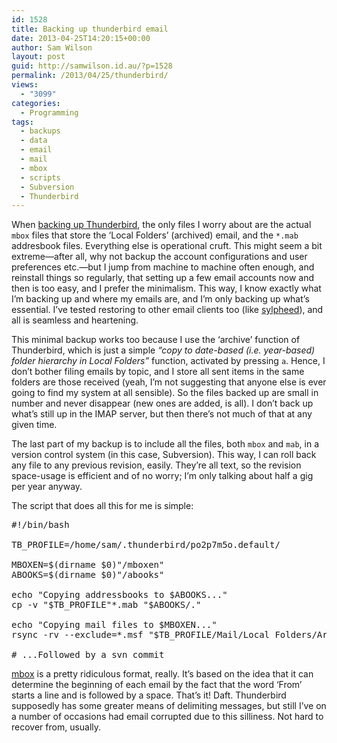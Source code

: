 ```yaml
---
id: 1528
title: Backing up thunderbird email
date: 2013-04-25T14:20:15+00:00
author: Sam Wilson
layout: post
guid: http://samwilson.id.au/?p=1528
permalink: /2013/04/25/thunderbird/
views:
  - "3099"
categories:
  - Programming
tags:
  - backups
  - data
  - email
  - mail
  - mbox
  - scripts
  - Subversion
  - Thunderbird
---
```

When [backing up Thunderbird](http://kb.mozillazine.org/Profile_backup "How it's supposed to be done"), the only files I worry about are the actual `mbox` files that store the &#8216;Local Folders&#8217; (archived) email, and the `*.mab` addresbook files. Everything else is operational cruft. This might seem a bit extreme—after all, why not backup the account configurations and user preferences etc.—but I jump from machine to machine often enough, and reinstall things so regularly, that setting up a few email accounts now and then is too easy, and I prefer the minimalism. This way, I know exactly what I&#8217;m backing up and where my emails are, and I&#8217;m only backing up what&#8217;s essential. I&#8217;ve tested restoring to other email clients too (like [sylpheed](http://sylpheed.sraoss.jp/en/)), and all is seamless and heartening.

This minimal backup works too because I use the &#8216;archive&#8217; function of Thunderbird, which is just a simple _&#8220;copy to date-based (i.e. year-based) folder hierarchy in Local Folders&#8221;_ function, activated by pressing `a`. Hence, I don&#8217;t bother filing emails by topic, and I store all sent items in the same folders are those received (yeah, I&#8217;m not suggesting that anyone else is ever going to find my system at all sensible). So the files backed up are small in number and never disappear (new ones are added, is all). I don&#8217;t back up what&#8217;s still up in the IMAP server, but then there&#8217;s not much of that at any given time.

The last part of my backup is to include all the files, both `mbox` and `mab`, in a version control system (in this case, Subversion). This way, I can roll back any file to any previous revision, easily. They&#8217;re all text, so the revision space-usage is efficient and of no worry; I&#8217;m only talking about half a gig per year anyway.

The script that does all this for me is simple:

<pre lang="bash">#!/bin/bash

TB_PROFILE=/home/sam/.thunderbird/po2p7m5o.default/

MBOXEN=$(dirname $0)"/mboxen"
ABOOKS=$(dirname $0)"/abooks"

echo "Copying addressbooks to $ABOOKS..."
cp -v "$TB_PROFILE"*.mab "$ABOOKS/."

echo "Copying mail files to $MBOXEN..."
rsync -rv --exclude=*.msf "$TB_PROFILE/Mail/Local Folders/Archives.sbd/" $MBOXEN

# ...Followed by a svn commit
</pre>

[mbox](http://en.wikipedia.org/wiki/Mbox "Why do I bother linking to Wikipedia? You weren't going to look elsewhere if you didn't know what mbox meant") is a pretty ridiculous format, really. It&#8217;s based on the idea that it can determine the beginning of each email by the fact that the word &#8216;From&#8217; starts a line and is followed by a space. That&#8217;s it! Daft. Thunderbird supposedly has some greater means of delimiting messages, but still I&#8217;ve on a number of occasions had email corrupted due to this silliness. Not hard to recover from, usually.